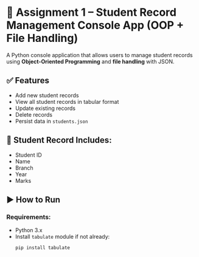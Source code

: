 # 🧾 Assignment 1 – Student Record Management Console App (OOP + File Handling)

A Python console application that allows users to manage student records using **Object-Oriented Programming** and **file handling** with JSON.

## ✅ Features
- Add new student records
- View all student records in tabular format
- Update existing records
- Delete records
- Persist data in `students.json`

## 📁 Student Record Includes:
- Student ID
- Name
- Branch
- Year
- Marks

## ▶️ How to Run

### Requirements:
- Python 3.x
- Install `tabulate` module if not already:
  ```bash
  pip install tabulate
